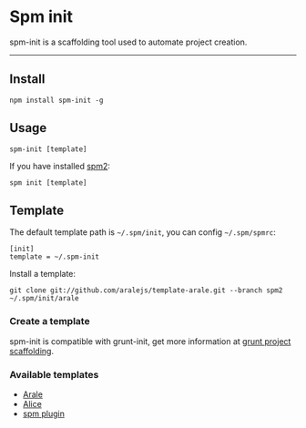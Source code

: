 # Spm init

spm-init is a scaffolding tool used to automate project creation.

---

## Install

```
npm install spm-init -g
```

## Usage

```
spm-init [template]
```

If you have installed [spm2](https://github.com/spmjs/spm2):

```
spm init [template]
```

## Template

The default template path is `~/.spm/init`, you can config `~/.spm/spmrc`:

```
[init]
template = ~/.spm-init
```

Install a template:

```
git clone git://github.com/aralejs/template-arale.git --branch spm2 ~/.spm/init/arale
```

### Create a template

spm-init is compatible with grunt-init, get more information at [grunt project scaffolding](http://gruntjs.com/project-scaffolding).

### Available templates

- [Arale](https://github.com/aralejs/template-arale/tree/spm2)
- [Alice](https://github.com/aralejs/template-alice/tree/spm2)
- [spm plugin](https://github.com/spmjs/template-spmplugin)
